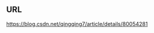 ## URL
  https://blog.csdn.net/qingqing7/article/details/80054281                                                                                                                           